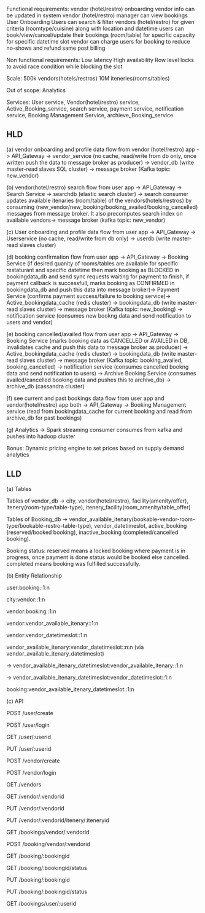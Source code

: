 Functional requirements:
vendor (hotel/restro) onboarding
vendor info can be updated in system 
vendor (hotel/restro) manager can view bookings
User Onboarding
Users can search & filter vendors (hotel/restro) for given criteria (roomtype/cuisine) along with location and datetime
users can book/view/cancel/update their bookings (room/table) for specific capacity for specific datetime slot
vendor can charge users for booking to reduce no-shows and refund same post billing

Non functional requirements: 
Low latency
High availability
Row level locks to avoid race condition while blocking the slot

Scale:
500k vendors(hotels/restros)
10M iteneries(rooms/tables) 

Out of scope: Analytics 

Services: User service, Vendor(hotel/restro) service, Active_Booking_service, search service, payment service, notification service, Booking Management Service, archieve_Booking_service

HLD
----

(a) vendor onboarding and profile data flow from vendor (hotel/restro) app -> API_Gateway -> vendor_service (no cache, read/write from db only, once written push the data to message broker as producer) -> vendor_db (write master-read slaves SQL cluster) -> message broker (Kafka topic: new_vendor) 

(b) vendor(hotel/restro) search flow from user app -> API_Gateway -> Search Service -> searchdb (elastic search cluster) -> search consumer updates available itenaries (room/table) of the vendors(hotels/restros) by consuming (new_vendor/new_booking/booking_availed/booking_cancelled) messages from message broker. It also precomputes search index on available vendors-> message broker (kafka topic: new_vendor)

(c) User onboarding and profile data flow from user app -> API_Gateway -> Userservice (no cache, read/write from db only) -> userdb (write master- read slaves cluster)

(d) booking confirmation flow from user app -> API_Gateway -> Booking Service (if desired quanity of rooms/tables are available for specific restaturant and specific datetime then mark booking as BLOCKED in bookingdata_db and send sync requests waiting for payment to finish, if payment callback is successfull, marks booking as CONFIRMED in bookingdata_db and push this data into message broker)-> Payment Service (confirms payment success/failure to booking service)-> Active_bookingdata_cache (redis cluster) -> bookingdata_db (write master- read slaves cluster) -> message broker (Kafka topic: new_booking) -> notification service (consumes new bookng data and send notification to users and vendor)

(e) booking cancelled/availed flow from user app -> API_Gateway -> Booking Service (marks booking data as CANCELLED or AVAILED in DB, invalidates cache and push this data to message broker as producer) -> Active_bookingdata_cache (redis cluster) -> bookingdata_db (write master- read slaves cluster) -> message broker (Kafka topic: booking_availed, booking_cancelled) -> notification service (consumes cancelled bookng data and send notification to users) -> Archive Booking Service (consumes availed/cancelled booking data and pushes this to archive_db) -> archive_db (cassandra cluster)

(f) see current and past bookings data flow from user app and vendor(hotel/restro) app both -> API_Gateway -> Booking Management service (read from bookingdata_cache for current booking and read from archive_db for past bookings) 

(g) Analytics -> Spark streaming consumer consumes from kafka and pushes into hadoop cluster


Bonus: Dynamic pricing engine to set prices based on supply demand analytics

LLD
----

(a) Tables 

Tables of vendor_db -> city, vendor(hotel/restro), facility(amenity/offer), itenery(room-type/table-type), itenery_facility(room_amenity/table_offer)

Tables of Booking_db -> vendor_available_itenary(bookable-vendor-room-type/bookable-restro-table-type), vendor_datetimeslot, active_booking (reserved/booked booking), inactive_booking (completed/cancelled booking). 

Booking status: reserved means a locked booking where payment is in progress, once payment is done status would be booked else cancelled. completed means booking was fulfilled successfully.



(b) Entity Relationship

user:booking::1:n

city:vendor::1:n

vendor:booking::1:n

vendor:vendor_available_itenary::1:n

vendor:vendor_datetimeslot::1:n

vendor_available_itenary:vendor_datetimeslot::n:n (via vendor_available_itenary_datetimeslot)

  -> vendor_available_itenary_datetimeslot:vendor_available_itenary::1:n
  
  -> vendor_available_itenary_datetimeslot:vendor_datetimeslot::1:n

booking:vendor_available_itenary_datetimeslot::1:n


(c) API

POST /user/create

POST /user/login

GET /user/:userid

PUT /user/:userid

POST /vendor/create

POST /vendor/login

GET /vendors

GET /vendor/:vendorid

PUT /vendor/:vendorid

PUT /vendor/:vendorid/itenery/:iteneryid

GET /bookings/vendor/:vendorid

POST /booking/vendor/:vendorid

GET /booking/:bookingid

GET /booking/:bookingid/status

PUT /booking/:bookingid

PUT /booking/:bookingid/status

GET /bookings/user/:userid









